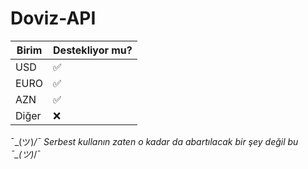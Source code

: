 # Doviz-API

| Birim   | Destekliyor mu?    |
| ------- | ------------------ |
| USD     | :white_check_mark: |
| EURO    | :white_check_mark: |
| AZN     | :white_check_mark: |
| Diğer   | :x: |

¯\_(ツ)_/¯ Serbest kullanın zaten o kadar da abartılacak bir şey değil bu ¯\_(ツ)_/¯
